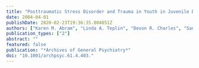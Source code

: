 ```yaml
---
title: "Posttraumatic Stress Disorder and Trauma in Youth in Juvenile Detention"
date: 2004-04-01
publishDate: 2020-02-23T19:36:35.004851Z
authors: ["Karen M. Abram", "Linda A. Teplin", "Devon R. Charles", "Sandra L. Longworth", "Gary M", " McClelland", "Mina K. Dulcan"]
publication_types: ["2"]
abstract: ""
featured: false
publication: "*Archives of General Psychiatry*"
doi: "10.1001/archpsyc.61.4.403."
---
```



